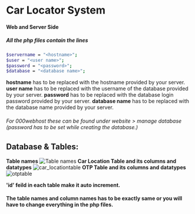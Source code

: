# Car Locator System
#### Web and Server Side

##### All the php files contain the lines
```sh
$servername = "<hostname>";
$user = "<user name>";
$password = "<password>";
$database = "<database name>";
```
**hostname** has to be replaced with the hostname provided by your server.
**user name** has to be replaced with the username of the database provided by your server.
**password** has to be replaced with the database login password provided by your server.
**database name** has to be replaced with the database name provided by your server.

###### For 000webhost these can be found under website > manage database (password has to be set while creating the database.)

## Database & Tables:
**Table names**
![Table names](https://i.pinimg.com/originals/9c/b1/ff/9cb1fffb3ebb7c4168b37f1f6bee8cf9.png)
**Car Location Table and its columns and datatypes**
![car_locationtable](https://i.pinimg.com/originals/91/4a/aa/914aaa6e561b511d9f255c8f801d9479.png)
**OTP Table and its columns and datatypes**
![otptable](https://i.pinimg.com/originals/77/12/80/771280e962952cf2ad528b7a764f0980.png)

**'id' feild in each table make it auto increment.**

#### The table names and column names has to be exactly same or you will have to change everything in the php files.
